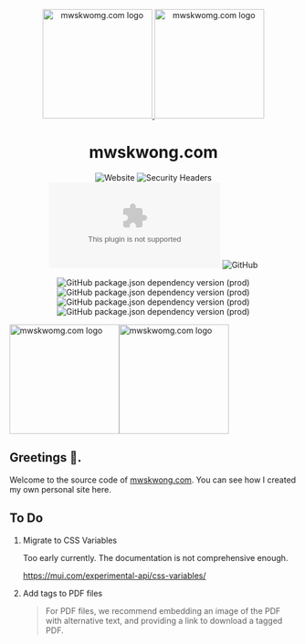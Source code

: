 <p align="center">
  <a href="https://mwskwong.com" rel="noopener" target="_blank">
    <img src="https://raw.githubusercontent.com/mwskwong/resume/next/src/assets/images/icon.svg#gh-light-mode-only" alt="mwskwomg.com logo" width="192">
    <img src="https://raw.githubusercontent.com/mwskwong/resume/next/static/favicon-dark.svg#gh-dark-mode-only" alt="mwskwomg.com logo" width="192">
  </a>
</p>

<h1 align="center">mwskwong.com</h1>

<div align="center">

  ![Website](https://img.shields.io/website?style=for-the-badge&url=https%3A%2F%2Fmwskwong.com)
  ![Security Headers](https://img.shields.io/security-headers?style=for-the-badge&url=https%3A%2F%2Fmwskwong.com)
  ![Chromium HSTS preload](https://img.shields.io/hsts/preload/mwskwong.com?style=for-the-badge)
  ![GitHub](https://img.shields.io/github/license/mwskwong/resume?label=license&style=for-the-badge)
    
  ![GitHub package.json dependency version (prod)](https://img.shields.io/github/package-json/dependency-version/mwskwong/resume/react?style=for-the-badge)
  ![GitHub package.json dependency version (prod)](https://img.shields.io/github/package-json/dependency-version/mwskwong/resume/gatsby?style=for-the-badge)
  ![GitHub package.json dependency version (prod)](https://img.shields.io/github/package-json/dependency-version/mwskwong/resume/@mui/material?style=for-the-badge)
  ![GitHub package.json dependency version (prod)](https://img.shields.io/github/package-json/dependency-version/mwskwong/resume/react-hook-form?style=for-the-badge)

</div>

 <img src="https://raw.githubusercontent.com/mwskwong/resume/next/src/assets/images/icon.svg#gh-light-mode-only" alt="mwskwomg.com logo" width="192"><img src="https://raw.githubusercontent.com/mwskwong/resume/next/static/favicon-dark.svg#gh-dark-mode-only" alt="mwskwomg.com logo" width="192">

## Greetings 👋.

Welcome to the source code of [mwskwong.com](https://mwskwong.com). You can see how I created my own personal site here.

## To Do
1. Migrate to CSS Variables 
    
    Too early currently. The documentation is not comprehensive enough.
    
    https://mui.com/experimental-api/css-variables/

2. Add tags to PDF files
    
    > For PDF files, we recommend embedding an image of the PDF with alternative text, and providing a link to download a tagged PDF.
    
